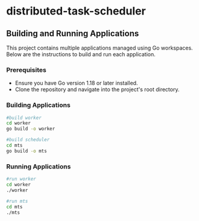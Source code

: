 # distributed-task-scheduler

## Building and Running Applications

This project contains multiple applications managed using Go workspaces. Below are the instructions to build and run each application.

### Prerequisites

- Ensure you have Go version 1.18 or later installed.
- Clone the repository and navigate into the project's root directory.

### Building Applications

```bash
#build worker
cd worker
go build -o worker

#build scheduler
cd mts
go build -o mts
```

### Running Applications

```bash
#run worker
cd worker
./worker

#run mts
cd mts
./mts
```
